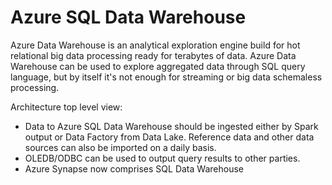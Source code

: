 # Azure SQL Data Warehouse

Azure Data Warehouse is an analytical exploration engine build for hot relational big data processing ready for terabytes of data.
Azure Data Warehouse can be used to explore aggregated data through SQL query language, but by itself it's not enough for streaming or big data schemaless processing.

Architecture top level view:

* Data to Azure SQL Data Warehouse should be ingested either by Spark output or Data Factory from Data Lake.
  Reference data and other data sources can also be imported on a daily basis.
* OLEDB/ODBC can be used to output query results to other parties.
* Azure Synapse now comprises SQL Data Warehouse

